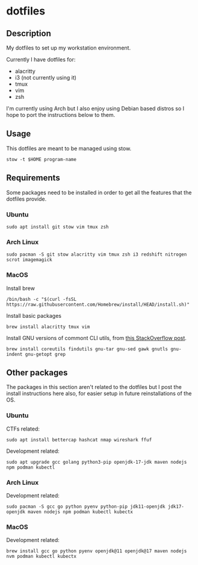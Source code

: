 # dotfiles

## Description

My dotfiles to set up my workstation environment.

Currently I have dotfiles for:
* alacritty
* i3 (not currently using it)
* tmux
* vim
* zsh

I'm currently using Arch but I also enjoy using Debian based distros so I hope to port the instructions below to them.

## Usage
This dotfiles are meant to be managed using stow.
```
stow -t $HOME program-name
```

## Requirements
Some packages need to be installed in order to get all the features that the dotfiles provide.

### Ubuntu
```
sudo apt install git stow vim tmux zsh
```

### Arch Linux
```
sudo pacman -S git stow alacritty vim tmux zsh i3 redshift nitrogen scrot imagemagick
```

### MacOS
Install brew
```
/bin/bash -c "$(curl -fsSL https://raw.githubusercontent.com/Homebrew/install/HEAD/install.sh)"
```
Install basic packages
```
brew install alacritty tmux vim
```

Install GNU versions of commont CLI utils, from [this StackOverflow post](https://apple.stackexchange.com/questions/69223/how-to-replace-mac-os-x-utilities-with-gnu-core-utilities/69332#69332).
```
brew install coreutils findutils gnu-tar gnu-sed gawk gnutls gnu-indent gnu-getopt grep
```

## Other packages
The packages in this section aren't related to the dotfiles but I post the install instructions here also, for easier setup in future reinstallations of the OS.

### Ubuntu
CTFs related:
```
sudo apt install bettercap hashcat nmap wireshark ffuf
```
Development related:
```
sudo apt upgrade gcc golang python3-pip openjdk-17-jdk maven nodejs npm podman kubectl
```

### Arch Linux
Development related:
```
sudo pacman -S gcc go python pyenv python-pip jdk11-openjdk jdk17-openjdk maven nodejs npm podman kubectl kubectx
```

### MacOS
Development related:
```
brew install gcc go python pyenv openjdk@11 openjdk@17 maven nodejs nvm podman kubectl kubectx
```
